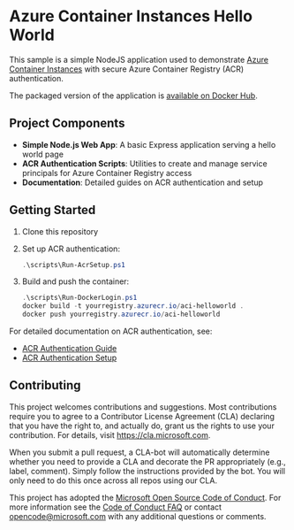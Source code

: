 # Azure Container Instances Hello World

This sample is a simple NodeJS application used to demonstrate [Azure Container Instances](https://azure.microsoft.com/services/container-instances/) with secure Azure Container Registry (ACR) authentication.

The packaged version of the application is [available on Docker Hub](https://hub.docker.com/r/microsoft/aci-helloworld/).

## Project Components

- **Simple Node.js Web App**: A basic Express application serving a hello world page
- **ACR Authentication Scripts**: Utilities to create and manage service principals for Azure Container Registry access
- **Documentation**: Detailed guides on ACR authentication and setup

## Getting Started

1. Clone this repository
2. Set up ACR authentication:

   ```powershell
   .\scripts\Run-AcrSetup.ps1
   ```

3. Build and push the container:

   ```powershell
   .\scripts\Run-DockerLogin.ps1
   docker build -t yourregistry.azurecr.io/aci-helloworld .
   docker push yourregistry.azurecr.io/aci-helloworld
   ```

For detailed documentation on ACR authentication, see:

- [ACR Authentication Guide](docs/acr-auth.md)
- [ACR Authentication Setup](docs/acr-auth-setup.md)

## Contributing

This project welcomes contributions and suggestions.  Most contributions require you to agree to a
Contributor License Agreement (CLA) declaring that you have the right to, and actually do, grant us
the rights to use your contribution. For details, visit <https://cla.microsoft.com>.

When you submit a pull request, a CLA-bot will automatically determine whether you need to provide
a CLA and decorate the PR appropriately (e.g., label, comment). Simply follow the instructions
provided by the bot. You will only need to do this once across all repos using our CLA.

This project has adopted the [Microsoft Open Source Code of Conduct](https://opensource.microsoft.com/codeofconduct/).
For more information see the [Code of Conduct FAQ](https://opensource.microsoft.com/codeofconduct/faq/) or
contact [opencode@microsoft.com](mailto:opencode@microsoft.com) with any additional questions or comments.
